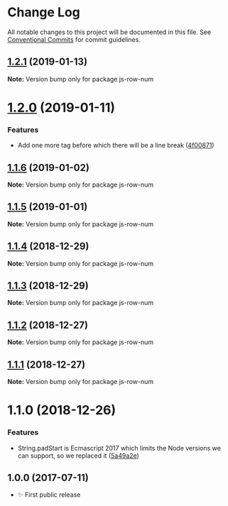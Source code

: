 # Change Log

All notable changes to this project will be documented in this file.
See [Conventional Commits](https://conventionalcommits.org) for commit guidelines.

## [1.2.1](https://bitbucket.org/codsen/codsen/src/master/packages/js-row-num/compare/js-row-num@1.2.0...js-row-num@1.2.1) (2019-01-13)

**Note:** Version bump only for package js-row-num





# [1.2.0](https://bitbucket.org/codsen/codsen/src/master/packages/js-row-num/compare/js-row-num@1.1.6...js-row-num@1.2.0) (2019-01-11)

### Features

- Add one more tag before which there will be a line break ([4f00871](https://bitbucket.org/codsen/codsen/src/master/packages/js-row-num/commits/4f00871))

## [1.1.6](https://bitbucket.org/codsen/codsen/src/master/packages/js-row-num/compare/js-row-num@1.1.5...js-row-num@1.1.6) (2019-01-02)

**Note:** Version bump only for package js-row-num

## [1.1.5](https://bitbucket.org/codsen/codsen/src/master/packages/js-row-num/compare/js-row-num@1.1.4...js-row-num@1.1.5) (2019-01-01)

**Note:** Version bump only for package js-row-num

## [1.1.4](https://bitbucket.org/codsen/codsen/src/master/packages/js-row-num/compare/js-row-num@1.1.3...js-row-num@1.1.4) (2018-12-29)

**Note:** Version bump only for package js-row-num

## [1.1.3](https://bitbucket.org/codsen/codsen/src/master/packages/js-row-num/compare/js-row-num@1.1.2...js-row-num@1.1.3) (2018-12-29)

**Note:** Version bump only for package js-row-num

## [1.1.2](https://bitbucket.org/codsen/codsen/src/master/packages/js-row-num/compare/js-row-num@1.1.1...js-row-num@1.1.2) (2018-12-27)

**Note:** Version bump only for package js-row-num

## [1.1.1](https://bitbucket.org/codsen/codsen/src/master/packages/js-row-num/compare/js-row-num@1.1.0...js-row-num@1.1.1) (2018-12-27)

**Note:** Version bump only for package js-row-num

# 1.1.0 (2018-12-26)

### Features

- String.padStart is Ecmascript 2017 which limits the Node versions we can support, so we replaced it ([5a49a2e](https://bitbucket.org/codsen/codsen/src/master/packages/js-row-num/commits/5a49a2e))

## 1.0.0 (2017-07-11)

- ✨ First public release
